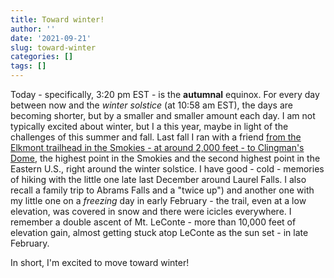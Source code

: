 ```yaml
---
title: Toward winter!
author: ''
date: '2021-09-21'
slug: toward-winter
categories: []
tags: []
---
```


Today - specifically, 3:20 pm EST - is the **autumnal** equinox. For every day between now and the *winter solstice* (at 10:58 am EST), the days are becoming shorter, but by a smaller and smaller amount each day. I am not typically excited about winter, but I a this year, maybe in light of the challenges of this summer and fall. Last fall I ran with a friend [from the Elkmont trailhead in the Smokies - at around 2,000 feet - to Clingman's Dome](https://joshuamrosenberg.com/post/2020/12/24/elkmont-campground-to-clingman-s-dome/), the highest point in the Smokies and the second highest point in the Eastern U.S., right around the winter solstice. I have good - cold - memories of hiking with the little one late last December around Laurel Falls. I also recall a family trip to Abrams Falls and a "twice up") and another one with my little one on a _freezing_ day in early February - the trail, even at a low elevation, was covered in snow and there were icicles everywhere. I remember a double ascent of Mt. LeConte - more than 10,000 feet of elevation gain, almost getting stuck atop LeConte as the sun set - in late February.

In short, I'm excited to move toward winter!